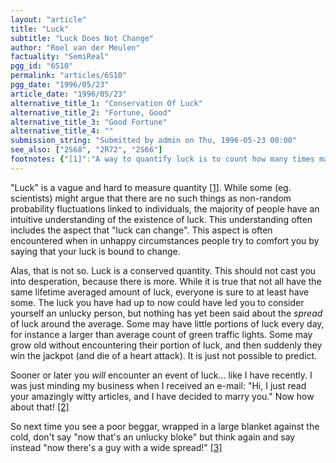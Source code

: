 ```yaml
---
layout: "article"
title: "Luck"
subtitle: "Luck Does Not Change"
author: "Roel van der Meulen"
factuality: "SemiReal"
pgg_id: "6S10"
permalink: "articles/6S10"
pgg_date: "1996/05/23"
article_date: "1996/05/23"
alternative_title_1: "Conservation Of Luck"
alternative_title_2: "Fortune, Good"
alternative_title_3: "Good Fortune"
alternative_title_4: ""
submission_string: "Submitted by admin on Thu, 1996-05-23 00:00"
see_also: ["2S68", "2R72", "2S66"]
footnotes: {"[1]":"A way to quantify luck is to count how many times major nice things have happened to you out of the blue. As an example I will mention some of those occasions I experienced myself:\n\nWhen I was a wee lad I was walking down the street with a friend, when somebody suddenly came up to us and offered us a holiday job.\nBeing a healthy young boy, the medical test revealed no shortcomings that would have made me unfit for military service. After that I sat back (basically) and lo and behold, after seven years of waiting I suddenly had a minor sports injury, sufficient to put me off the hook, but not enough to cause me any discomfort.\nThe only subject for my student research I could effectively choose was in a field of research that suddenly knew a tremendous breakthrough, which created a tailor made research program for me after graduation.\nI think this is about enough, I don't want to cause any envy!\n\n","[2]":"Some would reply here: \"you are a sucker for punishment!\"","[3]":"Did you notice this article said nothing about nothing?"}
---
```

<div>
<p>"Luck" is a vague and hard to measure quantity <a href="#footnotes.1" class="footnote-link">[1]</a>. While some (eg. scientists) might argue that there are no such things as non-random probability fluctuations linked to individuals, the majority of people have an intuitive understanding of the existence of luck. This understanding often includes the aspect that "luck can change". This aspect is often encountered when in unhappy circumstances people try to comfort you by saying that your luck is bound to change.</p>
<p>Alas, that is not so. Luck is a conserved quantity. This should not cast you into desperation, because there is more. While it is true that not all have the same lifetime averaged amount of luck, everyone is sure to at least have some. The luck you have had up to now could have led you to consider yourself an unlucky person, but nothing has yet been said about the <em>spread</em> of luck around the average. Some may have little portions of luck every day, for instance a larger than average count of green traffic lights. Some may grow old without encountering their portion of luck, and then suddenly they win the jackpot (and die of a heart attack). It is just not possible to predict.</p>
<p>Sooner or later you <em>will</em> encounter an event of luck... like I have recently. I was just minding my business when I received an e-mail: "Hi, I just read your amazingly witty articles, and I have decided to marry you." Now how about that! <a href="#footnotes.2" class="footnote-link">[2]</a></p>
<p>So next time you see a poor beggar, wrapped in a large blanket against the cold, don't say "now that's an unlucky bloke" but think again and say instead "now there's a guy with a wide spread!" <a href="#footnotes.3" class="footnote-link">[3]</a></p>
</div>

